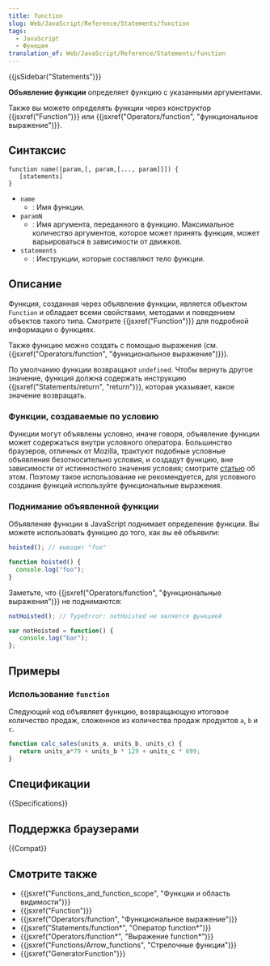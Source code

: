 ```yaml
---
title: function
slug: Web/JavaScript/Reference/Statements/function
tags:
  - JavaScript
  - Функция
translation_of: Web/JavaScript/Reference/Statements/function
---
```


{{jsSidebar("Statements")}}

**Объявление функции** определяет функцию с указанными аргументами.

Также вы можете определять функции через конструктор {{jsxref("Function")}} или {{jsxref("Operators/function", "функциональное выражение")}}.

## Синтаксис

```
function name([param,[, param,[..., param]]]) {
   [statements]
}
```

- `name`
  - : Имя функции.
- `paramN`
  - : Имя аргумента, переданного в функцию. Максимальное количество аргументов, которое может принять функция, может варьироваться в зависимости от движков.
- `statements`
  - : Инструкции, которые составляют тело функции.

## Описание

Функция, созданная через объявление функции, является объектом `Function` и обладает всеми свойствами, методами и поведением объектов такого типа. Смотрите {{jsxref("Function")}} для подробной информации о функциях.

Также функцию можно создать с помощью выражения (см. {{jsxref("Operators/function", "функциональное выражение")}}).

По умолчанию функции возвращают `undefined`. Чтобы вернуть другое значение, функция должна содержать инструкцию {{jsxref("Statements/return", "return")}}, которая указывает, какое значение возвращать.

### Функции, создаваемые по условию

Функции могут объявлены условно, иначе говоря, объявление функции может содержаться внутри условного оператора. Большинство браузеров, отличных от Mozilla, трактуют подобные условные объявления безотносительно условия, и создадут функцию, вне зависимости от истинностного значения условия; смотрите [статью](http://kangax.github.io/nfe/#function-statements) об этом. Поэтому такое использование не рекомендуется, для условного создания функций используйте функциональные выражения.

### Поднимание объявленной функции

Объявление функции в JavaScript поднимает определение функции. Вы можете использовать функцию до того, как вы её объявили:

```js
hoisted(); // выводит "foo"

function hoisted() {
  console.log("foo");
}
```

Заметьте, что {{jsxref("Operators/function", "функциональные выражения")}} не поднимаются:

```js
notHoisted(); // TypeError: notHoisted не является функцией

var notHoisted = function() {
   console.log("bar");
};
```

## Примеры

### Использование `function`

Следующий код объявляет функцию, возвращающую итоговое количество продаж, сложенное из количества продаж продуктов `a`, `b` и `c`.

```js
function calc_sales(units_a, units_b, units_c) {
   return units_a*79 + units_b * 129 + units_c * 699;
}
```

## Спецификации

{{Specifications}}

## Поддержка браузерами

{{Compat}}

## Смотрите также

- {{jsxref("Functions_and_function_scope", "Функции и область видимости")}}
- {{jsxref("Function")}}
- {{jsxref("Operators/function", "Функциональное выражение")}}
- {{jsxref("Statements/function*", "Оператор function*")}}
- {{jsxref("Operators/function*", "Выражение function*")}}
- {{jsxref("Functions/Arrow_functions", "Стрелочные функции")}}
- {{jsxref("GeneratorFunction")}}
